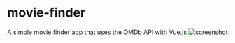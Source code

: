 # movie-finder
A simple movie finder app that uses the OMDb API with Vue.js
![screenshot](https://user-images.githubusercontent.com/22790764/35019888-565098f6-fb3a-11e7-9edb-138a590c1603.png)
